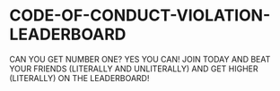 # CODE-OF-CONDUCT-VIOLATION-LEADERBOARD
CAN YOU GET NUMBER ONE? YES YOU CAN! JOIN TODAY AND BEAT YOUR FRIENDS (LITERALLY AND UNLITERALLY) AND GET HIGHER (LITERALLY) ON THE LEADERBOARD!
